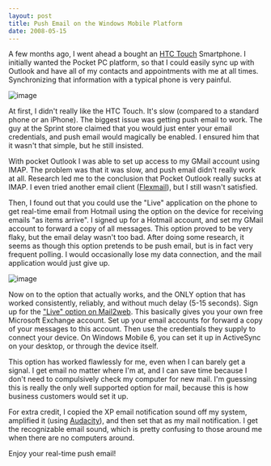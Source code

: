 ```yaml
---
layout: post
title: Push Email on the Windows Mobile Platform
date: 2008-05-15
---
```


A few months ago, I went ahead a bought an [HTC Touch](http://www.htctouch.com/) Smartphone. I initially wanted the Pocket PC platform, so that I could easily sync up with Outlook and have all of my contacts and appointments with me at all times. Synchronizing that information with a typical phone is very painful.

![image](image4.png) 

At first, I didn't really like the HTC Touch. It's slow (compared to a standard phone or an iPhone). The biggest issue was getting push email to work. The guy at the Sprint store claimed that you would just enter your email credentials, and push email would magically be enabled. I ensured him that it wasn't that simple, but he still insisted.

With pocket Outlook I was able to set up access to my GMail account using IMAP. The problem was that it was slow, and push email didn't really work at all. Research led me to the conclusion that Pocket Outlook really sucks at IMAP. I even tried another email client ([Flexmail](http://www.pocketinformant.com/products_info.php?p_id=mail&)), but I still wasn't satisfied.

Then, I found out that you could use the "Live" application on the phone to get real-time email from Hotmail using the option on the device for receiving emails "as items arrive". I signed up for a Hotmail account, and set my GMail account to forward a copy of all messages. This option proved to be very flaky, but the email delay wasn't too bad. After doing some research, it seems as though this option pretends to be push email, but is in fact very frequent polling. I would occasionally lose my data connection, and the mail application would just give up.

![image](image5.png) 

Now on to the option that actually works, and the ONLY option that has worked consistently, reliably, and without much delay (5-15 seconds). Sign up for the ["Live" option on Mail2web](http://live.mail2web.com/). This basically gives you your own free Microsoft Exchange account. Set up your email accounts for forward a copy of your messages to this account. Then use the credentials they supply to connect your device. On Windows Mobile 6, you can set it up in ActiveSync on your desktop, or through the device itself.

This option has worked flawlessly for me, even when I can barely get a signal. I get email no matter where I'm at, and I can save time because I don't need to compulsively check my computer for new mail. I'm guessing this is really the only well supported option for mail, because this is how business customers would set it up.

For extra credit, I copied the XP email notification sound off my system, amplified it (using [Audacity](http://audacity.sourceforge.net/)), and then set that as my mail notification. I get the recognizable email sound, which is pretty confusing to those around me when there are no computers around.

Enjoy your real-time push email!